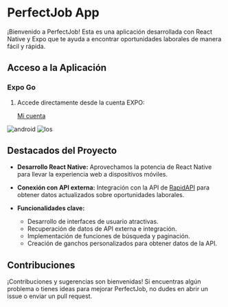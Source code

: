 # PerfectJob App

¡Bienvenido a PerfectJob! Esta es una aplicación desarrollada con React Native y Expo que te ayuda a encontrar oportunidades laborales de manera fácil y rápida.

## Acceso a la Aplicación

### Expo Go

1. Accede directamente desde la cuenta EXPO:
   
    [Mi cuenta](https://expo.dev/accounts/antoniomora/projects/jobs/updates/cc7553ec-68cd-4288-852c-b40020228979)
   
 ![android](https://i.imgur.com/Cdq8Up2.png)   ![Ios](https://i.imgur.com/E0sMZmE.png)
   
   

## Destacados del Proyecto

- **Desarrollo React Native:**
  Aprovechamos la potencia de React Native para llevar la experiencia web a dispositivos móviles.

- **Conexión con API externa:**
  Integración con la API de [RapidAPI](https://rapidapi.com/hub) para obtener datos actualizados sobre oportunidades laborales.

- **Funcionalidades clave:**
  - Desarrollo de interfaces de usuario atractivas.
  - Recuperación de datos de API externa e integración.
  - Implementación de funciones de búsqueda y paginación.
  - Creación de ganchos personalizados para obtener datos de la API.


## Contribuciones

¡Contribuciones y sugerencias son bienvenidas! Si encuentras algún problema o tienes ideas para mejorar PerfectJob, no dudes en abrir un issue o enviar un pull request.


